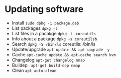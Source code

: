 # Updating software

- Install `sudo dpkg -i package.deb`
- List packages `dpkg -l `
- List files in a pacakge `dpkg -L coreutils`
- Info about a package `dpkg -s coreutilsb`
- Search `dpkg -S /bin/ls`
          coreutils: /bin/ls
- Update/upgrade `apt update && apt upgrade -y`
- Cache `apt-cache update && apt-cache search kvm`
- Changelog `apt-get changelog nmap`
- Buildep ` apt-get build-dep nmap`
- Clean `apt auto-clean`
